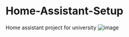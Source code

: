 # Home-Assistant-Setup
Home assistant project for university 
![image](https://github.com/andipro101/Home-Assistant-Setup/assets/41148760/3829e94c-9efb-431b-962b-67476a256b36)
